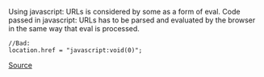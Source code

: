 Using javascript: URLs is considered by some as a form of eval. Code passed in javascript: URLs has to be parsed and evaluated by the browser in the same way that eval is processed.

```
//Bad:
location.href = "javascript:void(0)"; 
```

[Source](http://eslint.org/docs/rules/no-script-url)

